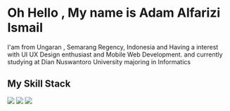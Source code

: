 # Oh Hello , My name is Adam Alfarizi Ismail

I'am from Ungaran , Semarang Regency, Indonesia and Having a interest with UI UX Design enthusiast and Mobile Web Development.
and currently studying at Dian Nuswantoro University majoring in Informatics

## My Skill Stack
<img src="https://img.shields.io/badge/android%20-%3DDC84.svg?&style=for-the-badge&logo=android&logoColor=white"/> <img src="https://img.shields.io/badge/android_kotlin%20-%7F52FF.svg?&style=for-the-badge&logo=kotlin&logoColor=white"/> <img src="https://img.shields.io/badge/android_flutter%20-%02569B.svg?&style=for-the-badge&logo=flutter&logoColor=white"/>
